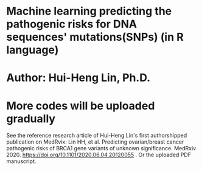 # 
#  Machine learning predicting the pathogenic risks for DNA sequences' mutations(SNPs) (in R language)
#  Author: Hui-Heng Lin, Ph.D.
#  More codes will be uploaded gradually

See the reference research article of Hui-Heng Lin's first authorshipped publication on MedRvix: Lin HH, et al. Predicting ovarian/breast cancer pathogenic risks of BRCA1 gene variants of unknown significance. MedRxiv 2020. https://doi.org/10.1101/2020.06.04.20120055  . Or the uploaded PDF manuscript.
